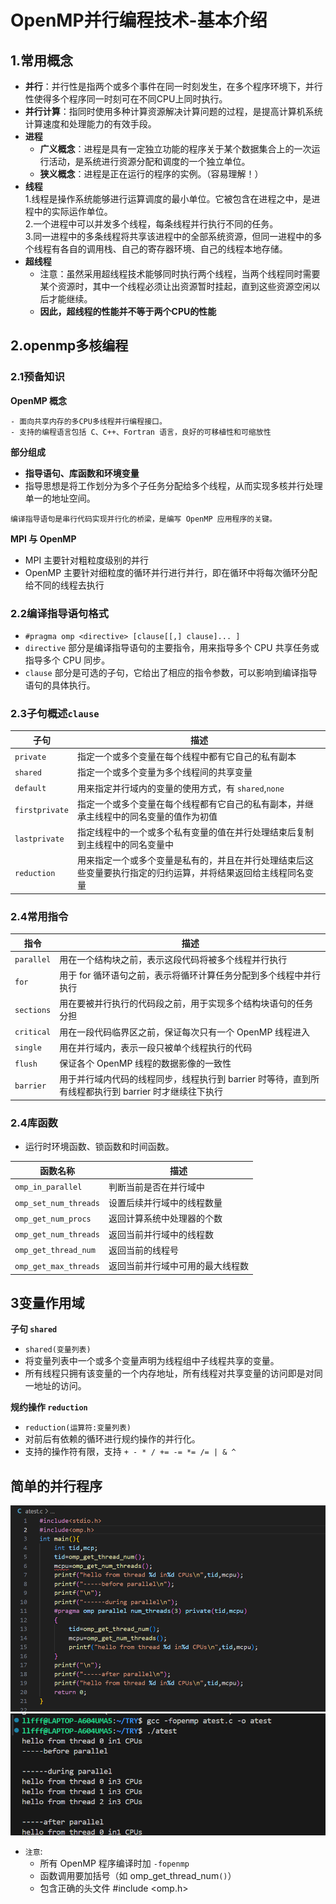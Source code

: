 # OpenMP并行编程技术-基本介绍 #
## 1.常用概念 ##
- **并行**：并行性是指两个或多个事件在同一时刻发生，在多个程序环境下，并行性使得多个程序同一时刻可在不同CPU上同时执行。
- **并行计算**：指同时使用多种计算资源解决计算问题的过程，是提高计算机系统计算速度和处理能力的有效手段。
- **进程**
    - **广义概念**：进程是具有一定独立功能的程序关于某个数据集合上的一次运行活动，是系统进行资源分配和调度的一个独立单位。
    - **狭义概念**：进程是正在运行的程序的实例。（容易理解！）
- **线程**  
    1.线程是操作系统能够进行运算调度的最小单位。它被包含在进程之中，是进程中的实际运作单位。  
    2.一个进程中可以并发多个线程，每条线程并行执行不同的任务。  
    3.同一进程中的多条线程将共享该进程中的全部系统资源，但同一进程中的多个线程有各自的调用栈、自己的寄存器环境、自己的线程本地存储。  
- **超线程**
    - 注意：虽然采用超线程技术能够同时执行两个线程，当两个线程同时需要某个资源时，其中一个线程必须让出资源暂时挂起，直到这些资源空闲以后才能继续。  
    - **因此，超线程的性能并不等于两个CPU的性能**
## 2.openmp多核编程 ##
### 2.1预备知识 ###
**OpenMP 概念**
```
- 面向共享内存的多CPU多线程并行编程接口。
- 支持的编程语言包括 C、C++、Fortran 语言，良好的可移植性和可缩放性
```
**部分组成**
- **指导语句、库函数和环境变量**
- 指导思想是将工作划分为多个子任务分配给多个线程，从而实现多核并行处理单一的地址空间。
```
编译指导语句是串行代码实现并行化的桥梁，是编写 OpenMP 应用程序的关键。
```
**MPI 与 OpenMP**
- MPI 主要针对粗粒度级别的并行
- OpenMP 主要针对细粒度的循环并行进行并行，即在循环中将每次循环分配给不同的线程去执行
### 2.2编译指导语句格式 ###
- `#pragma omp <directive> [clause[[,] clause]... ]`
- `directive` 部分是编译指导语句的主要指令，用来指导多个 CPU 共享任务或指导多个 CPU 同步。
- `clause` 部分是可选的子句，它给出了相应的指令参数，可以影响到编译指导语句的具体执行。
### 2.3子句概述`clause`  ###
| 子句       | 描述                                                         |
|------------|--------------------------------------------------------------|
| `private`  | 指定一个或多个变量在每个线程中都有它自己的私有副本             |
| `shared`   | 指定一个或多个变量为多个线程间的共享变量                       |
| `default`  | 用来指定并行域内的变量的使用方式，有 `shared`,`none`             |
| `firstprivate` | 指定一个或多个变量在每个线程都有它自己的私有副本，并继承主线程中的同名变量的值作为初值 |
| `lastprivate` | 指定线程中的一个或多个私有变量的值在并行处理结束后复制到主线程中的同名变量中 |
| `reduction` | 用来指定一个或多个变量是私有的，并且在并行处理结束后这些变量要执行指定的归约运算，并将结果返回给主线程同名变量 | 部分是可选的子句，它给出了相应的指令参数，可以影响到编译指导语句的具体执行。

### 2.4常用指令 ###
| 指令       | 描述                                                         |
|------------|--------------------------------------------------------------|
| `parallel` | 用在一个结构块之前，表示这段代码将被多个线程并行执行         |
| `for`      | 用于 for 循环语句之前，表示将循环计算任务分配到多个线程中并行执行 |
| `sections` | 用在要被并行执行的代码段之前，用于实现多个结构块语句的任务分担 |
| `critical` | 用在一段代码临界区之前，保证每次只有一个 OpenMP 线程进入     |
| `single`   | 用在并行域内，表示一段只被单个线程执行的代码                 |
| `flush`    | 保证各个 OpenMP 线程的数据影像的一致性                       |
| `barrier`  | 用于并行域内代码的线程同步，线程执行到 barrier 时等待，直到所有线程都执行到 barrier 时才继续往下执行 |
### 2.4库函数 ###
- 运行时环境函数、锁函数和时间函数。

| 函数名称                | 描述                                                         |
|-------------------------|--------------------------------------------------------------|
| `omp_in_parallel`        | 判断当前是否在并行域中                                       |
| `omp_set_num_threads`    | 设置后续并行域中的线程数量                                   |
| `omp_get_num_procs`      | 返回计算系统中处理器的个数                                   |
| `omp_get_num_threads`    | 返回当前并行域中的线程数                                     |
| `omp_get_thread_num`     | 返回当前的线程号                                             |
| `omp_get_max_threads`    | 返回当前并行域中可用的最大线程数                             |  

## 3变量作用域 ##
**子句 `shared`**
- `shared(变量列表)`
- 将变量列表中一个或多个变量声明为线程组中子线程共享的变量。
- 所有线程只拥有该变量的一个内存地址，所有线程对共享变量的访问即是对同一地址的访问。

**规约操作 `reduction`**
- `reduction(运算符:变量列表)`
- 对前后有依赖的循环进行规约操作的并行化。
- 支持的操作符有限，支持 `+ - * / += -= *= /= | & ^`
## 简单的并行程序 ##
![Purple Head](11.png)  
![Purple Head](12.png)  
- `注意`:
    - 所有 OpenMP 程序编译时加 `-fopenmp`
    - 函数调用要加括号（如 omp_get_thread_num`()`）
    - 包含正确的头文件 #include <omp.h>

